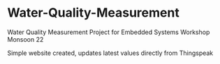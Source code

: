 # Water-Quality-Measurement

Water Quality Measurement Project for Embedded Systems Workshop Monsoon 22

Simple website created, updates latest values directly from Thingspeak
